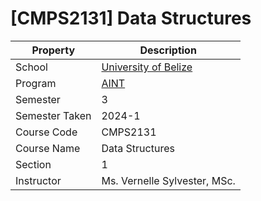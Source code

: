 # [CMPS2131] Data Structures

| Property       | Description                                                 |
| -------------- | ----------------------------------------------------------- |
| School         | [University of Belize](https://www.ub.edu.bz/)              |
| Program        | [AINT](https://github.com/stars/andreshungbz/lists/ub-aint) |
| Semester       | 3                                                           |
| Semester Taken | 2024-1                                                      |
| Course Code    | CMPS2131                                                    |
| Course Name    | Data Structures                                             |
| Section        | 1                                                           |
| Instructor     | Ms. Vernelle Sylvester, MSc.                                |
